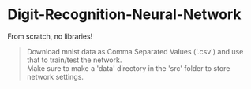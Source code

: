 # Digit-Recognition-Neural-Network
From scratch, no libraries!

> Download mnist data as Comma Separated Values ('.csv') and use that to train/test the network. <br> Make sure to make a 'data' directory in the 'src' folder to store network settings.
